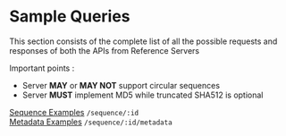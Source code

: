 # Sample Queries
This section consists of the complete list of all the possible requests and responses of both the APIs from Reference Servers

Important points :
 * Server **MAY** or **MAY NOT** support circular sequences
 * Server **MUST** implement MD5 while truncated SHA512 is optional


 [Sequence Examples](sample_queries/sequence.md) `/sequence/:id`  
 [Metadata Examples](sample_queries/metadata.md) `/sequence/:id/metadata`
